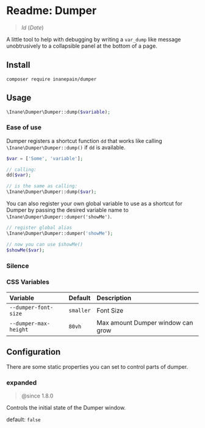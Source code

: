 # Readme: Dumper

> $Id$ ($Date$)

A little tool to help with debugging by writing a `var_dump` like message unobtrusively to a collapsible panel at the bottom of a page.

## Install

`composer require inanepain/dumper`

## Usage

```php
\Inane\Dumper\Dumper::dump($variable);
```

### Ease of use

Dumper registers a shortcut function `dd` that works like calling `\Inane\Dumper\Dumper::dump()` if `dd` is available.

```php
$var = ['Some', 'variable'];

// calling:
dd($var);

// is the same as calling:
\Inane\Dumper\Dumper::dump($var);
```

You can also register your own global variable to use as a shortcut for Dumper by passing the desired variable name to `\Inane\Dumper\Dumper::dumper('showMe')`.

```php
// register global alias
\Inane\Dumper\Dumper::dumper('showMe');

// now you can use $showMe()
$showMe($var);
```

### Silence

### CSS Variables

| Variable              | Default   | Description                       |
|:----------------------|:----------|:----------------------------------|
| `--dumper-font-size`  | `smaller` | Font Size                         |
| `--dumper-max-height` | `80vh`    | Max amount Dumper window can grow |

## Configuration

There are some static properties you can set to control parts of dumper.

### expanded

> @since 1.8.0

Controls the initial state of the Dumper window.

default: `false`
